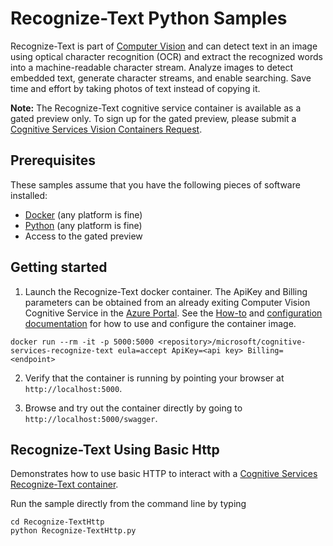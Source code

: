 # Recognize-Text Python Samples

Recognize-Text is part of [Computer Vision](https://azure.microsoft.com/services/cognitive-services/computer-vision) and can detect text in an image using optical character recognition (OCR) and extract the recognized words into a machine-readable character stream. Analyze images to detect embedded text, generate character streams, and enable searching. Save time and effort by taking photos of text instead of copying it.

**Note:** The Recognize-Text cognitive service container is available as a gated preview only. To sign up for the gated preview, please submit a [Cognitive Services Vision Containers Request](http://aka.ms/VisionContainersPreview).

## Prerequisites

These samples assume that you have the following pieces of software installed:

* [Docker](https://www.docker.com/products/docker-desktop) (any platform is fine)
* [Python](https://www.python.org/) (any platform is fine)
* Access to the gated preview

## Getting started

1. Launch the Recognize-Text docker container. The ApiKey and Billing parameters can be obtained from an already exiting Computer Vision Cognitive Service in the [Azure Portal](https://portal.azure.com). See the [How-to](https://go.microsoft.com/fwlink/?linkid=2018848&clcid=0x409) and [configuration documentation](https://go.microsoft.com/fwlink/?linkid=2018904&clcid=0x409) for how to use and configure the container image.

```
docker run --rm -it -p 5000:5000 <repository>/microsoft/cognitive-services-recognize-text eula=accept ApiKey=<api key> Billing=<endpoint>
```

2. Verify that the container is running by pointing your browser at `http://localhost:5000`.

1. Browse and try out the container directly by going to `http://localhost:5000/swagger`.

## Recognize-Text Using Basic Http

Demonstrates how to use basic HTTP to interact with a [Cognitive Services Recognize-Text container](http://aka.ms/cognitive-services-containers).

Run the sample directly from the command line by typing

```
cd Recognize-TextHttp
python Recognize-TextHttp.py
```
